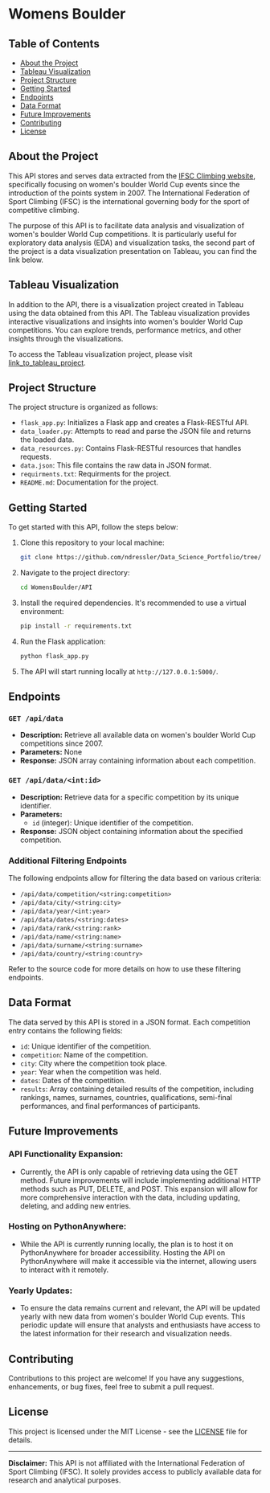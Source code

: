 # Womens Boulder

## Table of Contents
- [About the Project](#about-the-project)
- [Tableau Visualization](#tableau-visualization)
- [Project Structure](#project-structure)
- [Getting Started](#getting-started)
- [Endpoints](#endpoints)
- [Data Format](#data-format)
- [Future Improvements](#future-improvements)
- [Contributing](#contributing)
- [License](#license)

## About the Project

This API stores and serves data extracted from the <a href="https://www.ifsc-climbing.org/" target="_blank">IFSC Climbing website</a>, specifically focusing on women's boulder World Cup events since the introduction of the points system in 2007. The International Federation of Sport Climbing (IFSC) is the international governing body for the sport of competitive climbing.

The purpose of this API is to facilitate data analysis and visualization of women's boulder World Cup competitions. It is particularly useful for exploratory data analysis (EDA) and visualization tasks, the second part of the project is a data visualization presentation on Tableau, you can find the link below.

## Tableau Visualization

In addition to the API, there is a visualization project created in Tableau using the data obtained from this API. The Tableau visualization provides interactive visualizations and insights into women's boulder World Cup competitions. You can explore trends, performance metrics, and other insights through the visualizations.

To access the Tableau visualization project, please visit [link_to_tableau_project](link_to_tableau_project).

## Project Structure

The project structure is organized as follows:

- `flask_app.py`: Initializes a Flask app and creates a Flask-RESTful API.
- `data_loader.py`: Attempts to read and parse the JSON file and returns the loaded data.
- `data_resources.py`: Contains Flask-RESTful resources that handles requests.
- `data.json`: This file contains the raw data in JSON format.
- `requirments.txt`: Requirments for the project.
- `README.md`: Documentation for the project.

## Getting Started

To get started with this API, follow the steps below:

1. Clone this repository to your local machine:

   ```bash
   git clone https://github.com/ndressler/Data_Science_Portfolio/tree/main/WomensBoulder
   ```

2. Navigate to the project directory:

   ```bash
   cd WomensBoulder/API
   ```

3. Install the required dependencies. It's recommended to use a virtual environment:

   ```bash
   pip install -r requirements.txt
   ```

4. Run the Flask application:

   ```bash
   python flask_app.py
   ```

5. The API will start running locally at `http://127.0.0.1:5000/`.

## Endpoints

### `GET /api/data`

- **Description:** Retrieve all available data on women's boulder World Cup competitions since 2007.
- **Parameters:** None
- **Response:** JSON array containing information about each competition.

### `GET /api/data/<int:id>`

- **Description:** Retrieve data for a specific competition by its unique identifier.
- **Parameters:**
  - `id` (integer): Unique identifier of the competition.
- **Response:** JSON object containing information about the specified competition.

### Additional Filtering Endpoints

The following endpoints allow for filtering the data based on various criteria:

- `/api/data/competition/<string:competition>`
- `/api/data/city/<string:city>`
- `/api/data/year/<int:year>`
- `/api/data/dates/<string:dates>`
- `/api/data/rank/<string:rank>`
- `/api/data/name/<string:name>`
- `/api/data/surname/<string:surname>`
- `/api/data/country/<string:country>`

Refer to the source code for more details on how to use these filtering endpoints.

## Data Format

The data served by this API is stored in a JSON format. Each competition entry contains the following fields:

- `id`: Unique identifier of the competition.
- `competition`: Name of the competition.
- `city`: City where the competition took place.
- `year`: Year when the competition was held.
- `dates`: Dates of the competition.
- `results`: Array containing detailed results of the competition, including rankings, names, surnames, countries, qualifications, semi-final performances, and final performances of participants.

## Future Improvements

### API Functionality Expansion:
- Currently, the API is only capable of retrieving data using the GET method. Future improvements will include implementing additional HTTP methods such as PUT, DELETE, and POST. This expansion will allow for more comprehensive interaction with the data, including updating, deleting, and adding new entries.

### Hosting on PythonAnywhere:
- While the API is currently running locally, the plan is to host it on PythonAnywhere for broader accessibility. Hosting the API on PythonAnywhere will make it accessible via the internet, allowing users to interact with it remotely.

### Yearly Updates:
- To ensure the data remains current and relevant, the API will be updated yearly with new data from women's boulder World Cup events. This periodic update will ensure that analysts and enthusiasts have access to the latest information for their research and visualization needs.

## Contributing

Contributions to this project are welcome! If you have any suggestions, enhancements, or bug fixes, feel free to submit a pull request.

## License

This project is licensed under the MIT License - see the [LICENSE](LICENSE) file for details.


---

**Disclaimer:** This API is not affiliated with the International Federation of Sport Climbing (IFSC). It solely provides access to publicly available data for research and analytical purposes.
